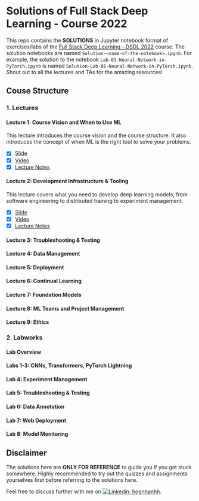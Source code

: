 # Solutions of Full Stack Deep Learning - Course 2022

This repo contains the **SOLUTIONS** in Jupyter notebook format of exercises/labs of the [Full Stack Deep Learning - DSDL 2022](https://fullstackdeeplearning.com/course/2022/) course. The solution notebooks are named `Solution-<name-of-the-notebook>.ipynb`. For example, the solution to the notebook `Lab-01-Neural-Network-in-PyTorch.ipynb` is named `Solution-Lab-01-Neural-Network-in-PyTorch.ipynb`. Shout out to all the lectures and TAs for the amazing resources!

## Couse Structure

### 1. Lectures

#### Lecture 1: Course Vision and When to Use ML

This lecture introduces the course vision and the course structure. It also introduces the concept of when ML is the right tool to solve your problems.

- [x] [Slide](https://drive.google.com/file/d/18EVuJpnJ9z5Pz7oRYcgax_IzRVhbuAMC/view)
- [x] [Video](https://www.youtube.com/watch?v=-Iob-FW5jVM)
- [x] [Lecture Notes](https://fullstackdeeplearning.com/course/2022/lecture-1-course-vision-and-when-to-use-ml/)

#### Lecture 2: Development Infrastructure & Tooling

This lecture covers what you need to develop deep learning models, from software engineering to distributed training to experiment management.

- [x] [Slide](https://drive.google.com/file/d/16pEG5GesO4_UAWiD5jrIReMGzoyn165M/view)
- [x] [Video](https://www.youtube.com/watch?v=BPYOsDCZbno)
- [x] [Lecture Notes](https://fullstackdeeplearning.com/course/2022/lecture-2-development-infrastructure-and-tooling/)

#### Lecture 3: Troubleshooting & Testing

#### Lecture 4: Data Management

#### Lecture 5: Deployment

#### Lecture 6: Continual Learning

#### Lecture 7: Foundation Models

#### Lecture 8: ML Teams and Project Management

#### Lecture 9: Ethics

### 2. Labworks

#### Lab Overview

#### Labs 1-3: CNNs, Transformers, PyTorch Lightning

#### Lab 4: Experiment Management

#### Lab 5: Troubleshooting & Testing

#### Lab 6: Data Annotation

#### Lab 7: Web Deployment

#### Lab 8: Model Monitoring

## Disclaimer

The solutions here are **ONLY FOR REFERENCE** to guide you if you get stuck somewhere. Highly recommended to try out the quizzes and assignments yourselves first before referring to the solutions here.

Feel free to discuss further with me on [![Linkedin: hognhanhh](https://img.shields.io/badge/-HongHanh-blue?style=flat-square&logo=Linkedin&logoColor=white&link=https://www.linkedin.com/in/thi-hong-hanh-tran-0b886212a/)](https://www.linkedin.com/in/thi-hong-hanh-tran-0b886212a/).
